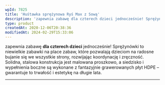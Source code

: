 ```yaml
---
wpId: 7825
title: 'Huśtawka sprężynowa Ryś Max z Sową'
description: 'zapewnia zabawę dla czterech dzieci jednocześnie! Sprężynówki to niewielkie zabawki na place zabaw, które pozwalają dzieciom na radosne bujanie się we wszystkie strony, rozwijając koordynację i zręczność. Solidna, stalowa konstrukcja jest malowana proszkowo, a siedzisko i wypełnienia boczne są wykonane z fantazyjnie grawerowanych płyt HDPE – gwarantuje to trwałość i estetykę na długie lata.'
type: product
createdAt: 2020-12-06T20:38:36
modifiedAt: 2024-02-29T15:33:06
---
```



zapewnia zabawę **dla czterech dzieci** jednocześnie! Sprężynówki to niewielkie zabawki na place zabaw, które pozwalają dzieciom na radosne bujanie się we wszystkie strony, rozwijając koordynację i zręczność. Solidna, stalowa konstrukcja jest malowana proszkowo, a siedzisko i wypełnienia boczne są wykonane z fantazyjnie grawerowanych płyt HDPE – gwarantuje to trwałość i estetykę na długie lata.

* * *